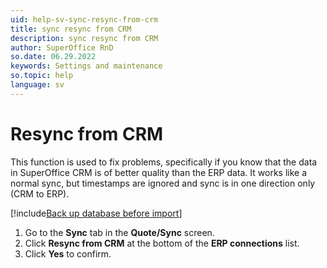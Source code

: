 ```yaml
---
uid: help-sv-sync-resync-from-crm
title: sync resync from CRM
description: sync resync from CRM
author: SuperOffice RnD
so.date: 06.29.2022
keywords: Settings and maintenance
so.topic: help
language: sv
---
```


# Resync from CRM

This function is used to fix problems, specifically if you know that the data in SuperOffice CRM is of better quality than the ERP data. It works like a normal sync, but timestamps are ignored and sync is in one direction only (CRM to ERP).

[!include[Back up database before import](../../../../admin/import/learn/includes/caution-backup-before-import.md)]

1. Go to the **Sync** tab in the **Quote/Sync** screen.
2. Click **Resync from CRM** at the bottom of the **ERP connections** list.
3. Click **Yes** to confirm.


